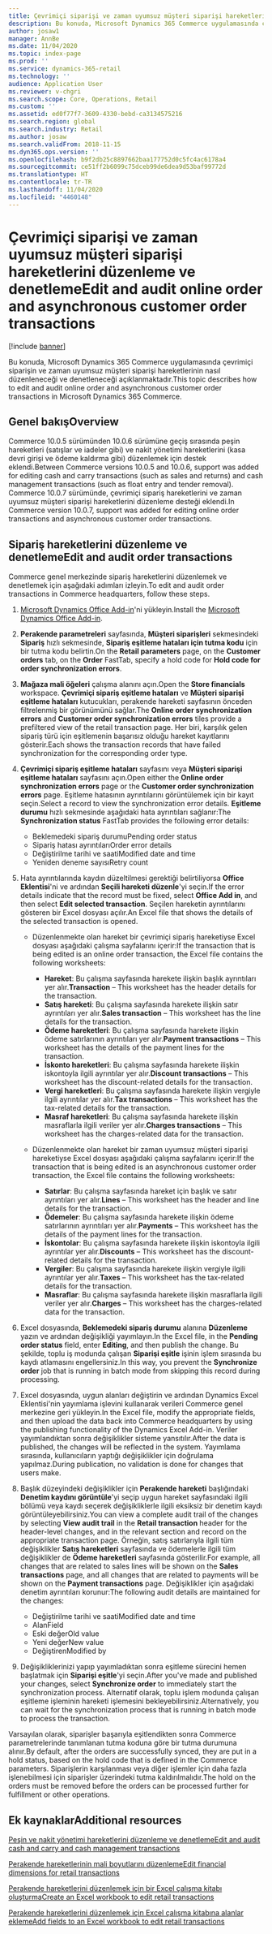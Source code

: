 ```yaml
---
title: Çevrimiçi siparişi ve zaman uyumsuz müşteri siparişi hareketlerini düzenleme ve denetleme
description: Bu konuda, Microsoft Dynamics 365 Commerce uygulamasında çevrimiçi siparişin ve zaman uyumsuz müşteri siparişi hareketlerinin nasıl düzenleneceği ve denetleneceği açıklanmaktadır.
author: josaw1
manager: AnnBe
ms.date: 11/04/2020
ms.topic: index-page
ms.prod: ''
ms.service: dynamics-365-retail
ms.technology: ''
audience: Application User
ms.reviewer: v-chgri
ms.search.scope: Core, Operations, Retail
ms.custom: ''
ms.assetid: ed0f77f7-3609-4330-bebd-ca3134575216
ms.search.region: global
ms.search.industry: Retail
ms.author: josaw
ms.search.validFrom: 2018-11-15
ms.dyn365.ops.version: ''
ms.openlocfilehash: b9f2db25c8897662baa177752d0c5fc4ac6178a4
ms.sourcegitcommit: ce51ff2b6099c75dceb99de6dea9d53baf99772d
ms.translationtype: HT
ms.contentlocale: tr-TR
ms.lasthandoff: 11/04/2020
ms.locfileid: "4460148"
---
```

# <a name="edit-and-audit-online-order-and-asynchronous-customer-order-transactions"></a><span data-ttu-id="33083-103">Çevrimiçi siparişi ve zaman uyumsuz müşteri siparişi hareketlerini düzenleme ve denetleme</span><span class="sxs-lookup"><span data-stu-id="33083-103">Edit and audit online order and asynchronous customer order transactions</span></span>

[!include [banner](../includes/banner.md)]

<span data-ttu-id="33083-104">Bu konuda, Microsoft Dynamics 365 Commerce uygulamasında çevrimiçi siparişin ve zaman uyumsuz müşteri siparişi hareketlerinin nasıl düzenleneceği ve denetleneceği açıklanmaktadır.</span><span class="sxs-lookup"><span data-stu-id="33083-104">This topic describes how to edit and audit online order and asynchronous customer order transactions in Microsoft Dynamics 365 Commerce.</span></span>

## <a name="overview"></a><span data-ttu-id="33083-105">Genel bakış</span><span class="sxs-lookup"><span data-stu-id="33083-105">Overview</span></span>

<span data-ttu-id="33083-106">Commerce 10.0.5 sürümünden 10.0.6 sürümüne geçiş sırasında peşin hareketleri (satışlar ve iadeler gibi) ve nakit yönetimi hareketlerini (kasa devri girişi ve ödeme kaldırma gibi) düzenlemek için destek eklendi.</span><span class="sxs-lookup"><span data-stu-id="33083-106">Between Commerce versions 10.0.5 and 10.0.6, support was added for editing cash and carry transactions (such as sales and returns) and cash management transactions (such as float entry and tender removal).</span></span> <span data-ttu-id="33083-107">Commerce 10.0.7 sürümünde, çevrimiçi sipariş hareketlerini ve zaman uyumsuz müşteri siparişi hareketlerini düzenleme desteği eklendi.</span><span class="sxs-lookup"><span data-stu-id="33083-107">In Commerce version 10.0.7, support was added for editing online order transactions and asynchronous customer order transactions.</span></span>

## <a name="edit-and-audit-order-transactions"></a><span data-ttu-id="33083-108">Sipariş hareketlerini düzenleme ve denetleme</span><span class="sxs-lookup"><span data-stu-id="33083-108">Edit and audit order transactions</span></span>

<span data-ttu-id="33083-109">Commerce genel merkezinde sipariş hareketlerini düzenlemek ve denetlemek için aşağıdaki adımları izleyin.</span><span class="sxs-lookup"><span data-stu-id="33083-109">To edit and audit order transactions in Commerce headquarters, follow these steps.</span></span>

1. <span data-ttu-id="33083-110">[Microsoft Dynamics Office Add-in](https://appsource.microsoft.com/product/office/WA104379629?tab=Overview)'ni yükleyin.</span><span class="sxs-lookup"><span data-stu-id="33083-110">Install the [Microsoft Dynamics Office Add-in](https://appsource.microsoft.com/product/office/WA104379629?tab=Overview).</span></span>
1. <span data-ttu-id="33083-111">**Perakende parametreleri** sayfasında, **Müşteri siparişleri** sekmesindeki **Sipariş** hızlı sekmesinde, **Sipariş eşitleme hataları için tutma kodu** için bir tutma kodu belirtin.</span><span class="sxs-lookup"><span data-stu-id="33083-111">On the **Retail parameters** page, on the **Customer orders** tab, on the **Order** FastTab, specify a hold code for **Hold code for order synchronization errors**.</span></span>
1. <span data-ttu-id="33083-112">**Mağaza mali öğeleri** çalışma alanını açın.</span><span class="sxs-lookup"><span data-stu-id="33083-112">Open the **Store financials** workspace.</span></span> <span data-ttu-id="33083-113">**Çevrimiçi sipariş eşitleme hataları** ve **Müşteri siparişi eşitleme hataları** kutucukları, perakende hareketi sayfasının önceden filtrelenmiş bir görünümünü sağlar.</span><span class="sxs-lookup"><span data-stu-id="33083-113">The **Online order synchronization errors** and **Customer order synchronization errors** tiles provide a prefiltered view of the retail transaction page.</span></span> <span data-ttu-id="33083-114">Her biri, karşılık gelen sipariş türü için eşitlemenin başarısız olduğu hareket kayıtlarını gösterir.</span><span class="sxs-lookup"><span data-stu-id="33083-114">Each shows the transaction records that have failed synchronization for the corresponding order type.</span></span>
1. <span data-ttu-id="33083-115">**Çevrimiçi sipariş eşitleme hataları** sayfasını veya **Müşteri siparişi eşitleme hataları** sayfasını açın.</span><span class="sxs-lookup"><span data-stu-id="33083-115">Open either the **Online order synchronization errors** page or the **Customer order synchronization errors** page.</span></span> <span data-ttu-id="33083-116">Eşitleme hatasının ayrıntılarını görüntülemek için bir kayıt seçin.</span><span class="sxs-lookup"><span data-stu-id="33083-116">Select a record to view the synchronization error details.</span></span> <span data-ttu-id="33083-117">**Eşitleme durumu** hızlı sekmesinde aşağıdaki hata ayrıntıları sağlanır:</span><span class="sxs-lookup"><span data-stu-id="33083-117">The **Synchronization status** FastTab provides the following error details:</span></span>

    - <span data-ttu-id="33083-118">Beklemedeki sipariş durumu</span><span class="sxs-lookup"><span data-stu-id="33083-118">Pending order status</span></span>
    - <span data-ttu-id="33083-119">Sipariş hatası ayrıntıları</span><span class="sxs-lookup"><span data-stu-id="33083-119">Order error details</span></span>
    - <span data-ttu-id="33083-120">Değiştirilme tarihi ve saati</span><span class="sxs-lookup"><span data-stu-id="33083-120">Modified date and time</span></span>
    - <span data-ttu-id="33083-121">Yeniden deneme sayısı</span><span class="sxs-lookup"><span data-stu-id="33083-121">Retry count</span></span>

1. <span data-ttu-id="33083-122">Hata ayrıntılarında kaydın düzeltilmesi gerektiği belirtiliyorsa **Office Eklentisi**'ni ve ardından **Seçili hareketi düzenle**'yi seçin.</span><span class="sxs-lookup"><span data-stu-id="33083-122">If the error details indicate that the record must be fixed, select **Office Add in**, and then select **Edit selected transaction**.</span></span> <span data-ttu-id="33083-123">Seçilen hareketin ayrıntılarını gösteren bir Excel dosyası açılır.</span><span class="sxs-lookup"><span data-stu-id="33083-123">An Excel file that shows the details of the selected transaction is opened.</span></span>

    - <span data-ttu-id="33083-124">Düzenlenmekte olan hareket bir çevrimiçi sipariş hareketiyse Excel dosyası aşağıdaki çalışma sayfalarını içerir:</span><span class="sxs-lookup"><span data-stu-id="33083-124">If the transaction that is being edited is an online order transaction, the Excel file contains the following worksheets:</span></span>

        - <span data-ttu-id="33083-125">**Hareket**: Bu çalışma sayfasında harekete ilişkin başlık ayrıntıları yer alır.</span><span class="sxs-lookup"><span data-stu-id="33083-125">**Transaction** – This worksheet has the header details for the transaction.</span></span>
        - <span data-ttu-id="33083-126">**Satış hareketi**: Bu çalışma sayfasında harekete ilişkin satır ayrıntıları yer alır.</span><span class="sxs-lookup"><span data-stu-id="33083-126">**Sales transaction** – This worksheet has the line details for the transaction.</span></span>
        - <span data-ttu-id="33083-127">**Ödeme hareketleri**: Bu çalışma sayfasında harekete ilişkin ödeme satırlarının ayrıntıları yer alır.</span><span class="sxs-lookup"><span data-stu-id="33083-127">**Payment transactions** – This worksheet has the details of the payment lines for the transaction.</span></span>
        - <span data-ttu-id="33083-128">**İskonto hareketleri**: Bu çalışma sayfasında harekete ilişkin iskontoyla ilgili ayrıntılar yer alır.</span><span class="sxs-lookup"><span data-stu-id="33083-128">**Discount transactions** – This worksheet has the discount-related details for the transaction.</span></span>
        - <span data-ttu-id="33083-129">**Vergi hareketleri**: Bu çalışma sayfasında harekete ilişkin vergiyle ilgili ayrıntılar yer alır.</span><span class="sxs-lookup"><span data-stu-id="33083-129">**Tax transactions** – This worksheet has the tax-related details for the transaction.</span></span>
        - <span data-ttu-id="33083-130">**Masraf hareketleri**: Bu çalışma sayfasında harekete ilişkin masraflarla ilgili veriler yer alır.</span><span class="sxs-lookup"><span data-stu-id="33083-130">**Charges transactions** – This worksheet has the charges-related data for the transaction.</span></span>

    - <span data-ttu-id="33083-131">Düzenlenmekte olan hareket bir zaman uyumsuz müşteri siparişi hareketiyse Excel dosyası aşağıdaki çalışma sayfalarını içerir:</span><span class="sxs-lookup"><span data-stu-id="33083-131">If the transaction that is being edited is an asynchronous customer order transaction, the Excel file contains the following worksheets:</span></span>

        - <span data-ttu-id="33083-132">**Satırlar**: Bu çalışma sayfasında hareket için başlık ve satır ayrıntıları yer alır.</span><span class="sxs-lookup"><span data-stu-id="33083-132">**Lines** – This worksheet has the header and line details for the transaction.</span></span>
        - <span data-ttu-id="33083-133">**Ödemeler**: Bu çalışma sayfasında harekete ilişkin ödeme satırlarının ayrıntıları yer alır.</span><span class="sxs-lookup"><span data-stu-id="33083-133">**Payments** – This worksheet has the details of the payment lines for the transaction.</span></span>
        - <span data-ttu-id="33083-134">**İskontolar**: Bu çalışma sayfasında harekete ilişkin iskontoyla ilgili ayrıntılar yer alır.</span><span class="sxs-lookup"><span data-stu-id="33083-134">**Discounts** – This worksheet has the discount-related details for the transaction.</span></span>
        - <span data-ttu-id="33083-135">**Vergiler**: Bu çalışma sayfasında harekete ilişkin vergiyle ilgili ayrıntılar yer alır.</span><span class="sxs-lookup"><span data-stu-id="33083-135">**Taxes** – This worksheet has the tax-related details for the transaction.</span></span>
        - <span data-ttu-id="33083-136">**Masraflar**: Bu çalışma sayfasında harekete ilişkin masraflarla ilgili veriler yer alır.</span><span class="sxs-lookup"><span data-stu-id="33083-136">**Charges** – This worksheet has the charges-related data for the transaction.</span></span>

1. <span data-ttu-id="33083-137">Excel dosyasında, **Beklemedeki sipariş durumu** alanına **Düzenleme** yazın ve ardından değişikliği yayımlayın.</span><span class="sxs-lookup"><span data-stu-id="33083-137">In the Excel file, in the **Pending order status** field, enter **Editing**, and then publish the change.</span></span> <span data-ttu-id="33083-138">Bu şekilde, toplu iş modunda çalışan **Siparişi eşitle** işinin işlem sırasında bu kaydı atlamasını engellersiniz.</span><span class="sxs-lookup"><span data-stu-id="33083-138">In this way, you prevent the **Synchronize order** job that is running in batch mode from skipping this record during processing.</span></span>
1. <span data-ttu-id="33083-139">Excel dosyasında, uygun alanları değiştirin ve ardından Dynamics Excel Eklentisi'nin yayımlama işlevini kullanarak verileri Commerce genel merkezine geri yükleyin.</span><span class="sxs-lookup"><span data-stu-id="33083-139">In the Excel file, modify the appropriate fields, and then upload the data back into Commerce headquarters by using the publishing functionality of the Dynamics Excel Add-in.</span></span> <span data-ttu-id="33083-140">Veriler yayımlandıktan sonra değişiklikler sisteme yansıtılır.</span><span class="sxs-lookup"><span data-stu-id="33083-140">After the data is published, the changes will be reflected in the system.</span></span> <span data-ttu-id="33083-141">Yayımlama sırasında, kullanıcıların yaptığı değişiklikler için doğrulama yapılmaz.</span><span class="sxs-lookup"><span data-stu-id="33083-141">During publication, no validation is done for changes that users make.</span></span>
1. <span data-ttu-id="33083-142">Başlık düzeyindeki değişiklikler için **Perakende hareketi** başlığındaki **Denetim kaydını görüntüle**'yi seçip uygun hareket sayfasındaki ilgili bölümü veya kaydı seçerek değişikliklerle ilgili eksiksiz bir denetim kaydı görüntüleyebilirsiniz.</span><span class="sxs-lookup"><span data-stu-id="33083-142">You can view a complete audit trail of the changes by selecting **View audit trail** in the **Retail transaction** header for the header-level changes, and in the relevant section and record on the appropriate transaction page.</span></span> <span data-ttu-id="33083-143">Örneğin, satış satırlarıyla ilgili tüm değişiklikler **Satış hareketleri** sayfasında ve ödemelerle ilgili tüm değişiklikler de **Ödeme hareketleri** sayfasında gösterilir.</span><span class="sxs-lookup"><span data-stu-id="33083-143">For example, all changes that are related to sales lines will be shown on the **Sales transactions** page, and all changes that are related to payments will be shown on the **Payment transactions** page.</span></span> <span data-ttu-id="33083-144">Değişiklikler için aşağıdaki denetim ayrıntıları korunur:</span><span class="sxs-lookup"><span data-stu-id="33083-144">The following audit details are maintained for the changes:</span></span>

    - <span data-ttu-id="33083-145">Değiştirilme tarihi ve saati</span><span class="sxs-lookup"><span data-stu-id="33083-145">Modified date and time</span></span>
    - <span data-ttu-id="33083-146">Alan</span><span class="sxs-lookup"><span data-stu-id="33083-146">Field</span></span>
    - <span data-ttu-id="33083-147">Eski değer</span><span class="sxs-lookup"><span data-stu-id="33083-147">Old value</span></span>
    - <span data-ttu-id="33083-148">Yeni değer</span><span class="sxs-lookup"><span data-stu-id="33083-148">New value</span></span>
    - <span data-ttu-id="33083-149">Değiştiren</span><span class="sxs-lookup"><span data-stu-id="33083-149">Modified by</span></span>

1. <span data-ttu-id="33083-150">Değişikliklerinizi yapıp yayımladıktan sonra eşitleme sürecini hemen başlatmak için **Siparişi eşitle**'yi seçin.</span><span class="sxs-lookup"><span data-stu-id="33083-150">After you've made and published your changes, select **Synchronize order** to immediately start the synchronization process.</span></span> <span data-ttu-id="33083-151">Alternatif olarak, toplu işlem modunda çalışan eşitleme işleminin hareketi işlemesini bekleyebilirsiniz.</span><span class="sxs-lookup"><span data-stu-id="33083-151">Alternatively, you can wait for the synchronization process that is running in batch mode to process the transaction.</span></span>

<span data-ttu-id="33083-152">Varsayılan olarak, siparişler başarıyla eşitlendikten sonra Commerce parametrelerinde tanımlanan tutma koduna göre bir tutma durumuna alınır.</span><span class="sxs-lookup"><span data-stu-id="33083-152">By default, after the orders are successfully synced, they are put in a hold status, based on the hold code that is defined in the Commerce parameters.</span></span> <span data-ttu-id="33083-153">Siparişlerin karşılanması veya diğer işlemler için daha fazla işlenebilmesi için siparişler üzerindeki tutma kaldırılmalıdır.</span><span class="sxs-lookup"><span data-stu-id="33083-153">The hold on the orders must be removed before the orders can be processed further for fulfillment or other operations.</span></span>

## <a name="additional-resources"></a><span data-ttu-id="33083-154">Ek kaynaklar</span><span class="sxs-lookup"><span data-stu-id="33083-154">Additional resources</span></span>

[<span data-ttu-id="33083-155">Peşin ve nakit yönetimi hareketlerini düzenleme ve denetleme</span><span class="sxs-lookup"><span data-stu-id="33083-155">Edit and audit cash and carry and cash management transactions</span></span>](edit-cash-trans.md)

[<span data-ttu-id="33083-156">Perakende hareketlerinin mali boyutlarını düzenleme</span><span class="sxs-lookup"><span data-stu-id="33083-156">Edit financial dimensions for retail transactions</span></span>](edit-financial-dim.md)

[<span data-ttu-id="33083-157">Perakende hareketlerini düzenlemek için bir Excel çalışma kitabı oluşturma</span><span class="sxs-lookup"><span data-stu-id="33083-157">Create an Excel workbook to edit retail transactions</span></span>](create-excel-edit.md)

[<span data-ttu-id="33083-158">Perakende hareketlerini düzenlemek için Excel çalışma kitabına alanlar ekleme</span><span class="sxs-lookup"><span data-stu-id="33083-158">Add fields to an Excel workbook to edit retail transactions</span></span>](add-fields-excel.md)
